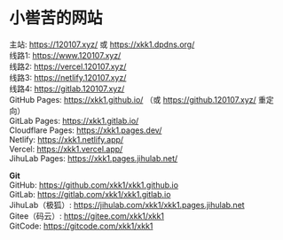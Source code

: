 # 小喾苦的网站

主站: https://120107.xyz/ 或 https://xkk1.dpdns.org/  
线路1: https://www.120107.xyz/  
线路2: https://vercel.120107.xyz/  
线路3: https://netlify.120107.xyz/  
线路4: https://gitlab.120107.xyz/  
GitHub Pages: https://xkk1.github.io/ （或 https://github.120107.xyz/ 重定向）  
GitLab Pages: https://xkk1.gitlab.io/  
Cloudflare Pages: https://xkk1.pages.dev/  
Netlify: https://xkk1.netlify.app/  
Vercel: https://xkk1.vercel.app/  
JihuLab Pages: https://xkk1.pages.jihulab.net/

**Git**  
GitHub: https://github.com/xkk1/xkk1.github.io  
GitLab: https://gitlab.com/xkk1/xkk1.gitlab.io  
JihuLab（极狐）: https://jihulab.com/xkk1/xkk1.pages.jihulab.net  
Gitee（码云）: https://gitee.com/xkk1/xkk1  
GitCode: https://gitcode.com/xkk1/xkk1  
